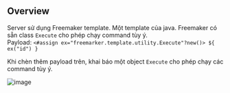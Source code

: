 ## Overview  
Server sử dụng Freemaker template. Một template của java. Freemaker có sẵn class `Execute` cho phép chạy command tùy ý.  
Payload: `<#assign ex="freemarker.template.utility.Execute"?new()> ${ ex("id") }` 

Khi chèn thêm payload trên, khai báo một object `Execute` cho phép chạy các command tùy ý.

![image](https://user-images.githubusercontent.com/22276823/126868269-47d08e56-74e8-435d-9c1d-a6cc89bec086.png)  
